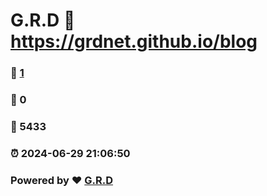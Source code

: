 # G.R.D :link: https://grdnet.github.io/blog 
### :page_facing_up: [1](https://grdnet.github.io/blog/tag.html) 
### :speech_balloon: 0 
### :hibiscus: 5433 
### :alarm_clock: 2024-06-29 21:06:50 
### Powered by :heart: [G.R.D](https://grdnet.org)
